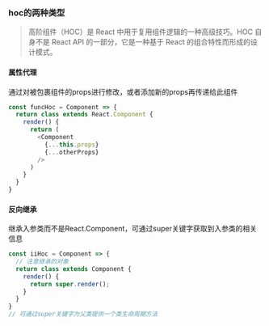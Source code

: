 ### hoc的两种类型
> 高阶组件（HOC）是 React 中用于复用组件逻辑的一种高级技巧。HOC 自身不是 React API 的一部分，它是一种基于 React 的组合特性而形成的设计模式。

#### 属性代理
通过对被包裹组件的props进行修改，或者添加新的props再传递给此组件
```javascript
const funcHoc = Component => {
  return class extends React.Component {
    render() {
      return (
        <Component
          {...this.props}
          {...otherProps}
        /> 
      )
    }
  }
}
```

#### 反向继承
继承入参类而不是React.Component，可通过super关键字获取到入参类的相关信息
```javascript
const iiHoc = Component => {
  // 注意继承的对象
  return class extends Component {
    render() {
      return super.render();
    }
  }
}
// 可通过super关键字为父类提供一个类生命周期方法
```
